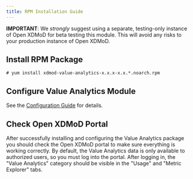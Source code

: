 ```yaml
---
title: RPM Installation Guide
---
```


**IMPORTANT**: We *strongly* suggest using a separate, testing-only instance of
Open XDMoD for beta testing this module. This will avoid any risks to your
production instance of Open XDMoD.

Install RPM Package
----------------------

```
# yum install xdmod-value-analytics-x.x.x-x.x.*.noarch.rpm
```

Configure Value Analytics Module
------------------------

See the [Configuration Guide](configuration.html) for details.

Check Open XDMoD Portal
-----------------------

After successfully installing and configuring the Value Analytics package you
should check the Open XDMoD portal to make sure everything is working correctly.
By default, the Value Analytics data is only available to authorized users, so
you must log into the portal. After logging in, the "Value Analytics" category
should be visible in the "Usage" and "Metric Explorer" tabs.
